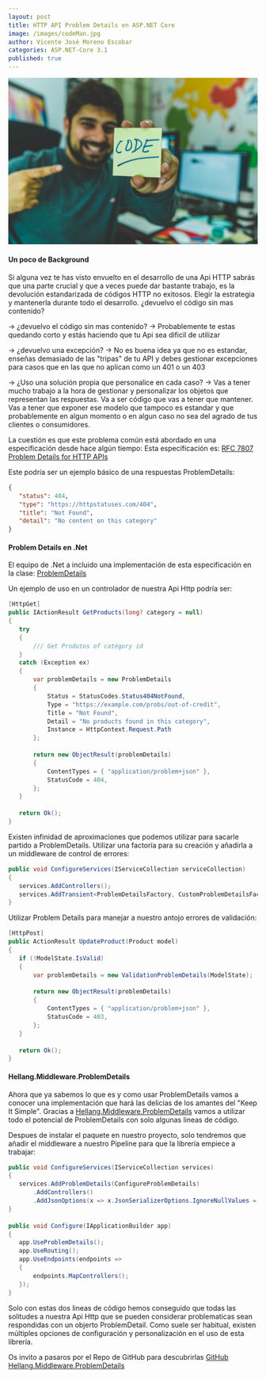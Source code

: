 ```yaml
---
layout: post
title: HTTP API Problem Details en ASP.NET Core
image: /images/codeMan.jpg
author: Vicente José Moreno Escobar
categories: ASP.NET-Core 3.1
published: true 
---
```

![code](/images/codeMan.jpg)

#### Un poco de Background ####

Si alguna vez te has visto envuelto en el desarrollo de una Api HTTP sabrás que una parte crucial y que a veces puede dar bastante trabajo, es la devolución estandarizada de códigos HTTP no exitosos. 
Elegir la estrategia y mantenerla durante todo el desarrollo. ¿devuelvo el código sin mas contenido?

 -> ¿devuelvo el código sin mas contenido?
 -> Probablemente te estas quedando corto y estás haciendo que tu Api sea dificil de utilizar

 -> ¿devuelvo una excepción?
 -> No es buena idea ya que no es estandar, enseñas demasiado de las "tripas" de tu API y debes gestionar excepciones para casos que en las que no aplican como un 401 o un 403

 -> ¿Uso una solución propia que personalice en cada caso?
 -> Vas  a tener mucho trabajo a la hora de gestionar y personalizar los objetos que representan las respuestas. Va a ser código que vas a tener que mantener. Vas a tener que exponer ese modelo que tampoco es estandar y que probablemente en algun momento o en algun caso no sea del agrado de tus clientes o consumidores. 

 La cuestión es que este problema común está abordado en una especificación desde hace algún tiempo:
 Esta especificación es: [RFC 7807 Problem Details for HTTP APIs ](https://tools.ietf.org/html/rfc7807)

 Este podría ser un ejemplo básico de una respuestas ProblemDetails:
 ```json
{
    "status": 404,
    "type": "https://httpstatuses.com/404",
    "title": "Not Found",
    "detail": "No content on this category"
}
```

#### Problem Details en .Net ####

El equipo de .Net a incluido una implementación de esta especificación en la clase: [ProblemDetails](https://docs.microsoft.com/en-us/dotnet/api/microsoft.aspnetcore.mvc.problemdetails?view=aspnetcore-2.2)

Un ejemplo de uso en un controlador de nuestra Api Http podría ser:
 ```c#
 [HttpGet]
public IActionResult GetProducts(long? category = null)
{
    try
    {
        /// Get Produtos of catégory id
    }
    catch (Exception ex)
    {
        var problemDetails = new ProblemDetails
        {
            Status = StatusCodes.Status404NotFound,
            Type = "https://example.com/probs/out-of-credit",
            Title = "Not Found",
            Detail = "No products found in this category",
            Instance = HttpContext.Request.Path
        };

        return new ObjectResult(problemDetails)
        {
            ContentTypes = { "application/problem+json" },
            StatusCode = 404,
        };
    }

    return Ok();
}
```

Existen infinidad de aproximaciones que podemos utilizar para sacarle partido a ProblemDetails. Utilizar una factoría para su creación y añadirla a un middleware de control de errores:

 ```c#
 public void ConfigureServices(IServiceCollection serviceCollection)
{
    services.AddControllers();
    services.AddTransient<ProblemDetailsFactory, CustomProblemDetailsFactory>();
}
 ```

 Utilizar Problem Details para manejar a nuestro antojo errores de validación:

 ```c#
 [HttpPost]
public ActionResult UpdateProduct(Product model)
{
    if (!ModelState.IsValid)
    {
        var problemDetails = new ValidationProblemDetails(ModelState);

        return new ObjectResult(problemDetails)
        {
            ContentTypes = { "application/problem+json" },
            StatusCode = 403,
        };
    }

    return Ok();
}
 ```

 
#### Hellang.Middleware.ProblemDetails ####

Ahora que ya sabemos lo que es y como usar ProblemDetails vamos a conocer una implementación que hará las delicias de los amantes del "Keep It Simple".
Gracias a [Hellang.Middleware.ProblemDetails](https://www.nuget.org/packages/Hellang.Middleware.ProblemDetails) vamos a utilizar todo el potencial de ProblemDetails con solo algunas lineas de código.

Despues de instalar el paquete en nuestro proyecto, solo tendremos que añadir el middleware a nuestro Pipeline para que la librería empiece a trabajar:
 
 ```c#
public void ConfigureServices(IServiceCollection services)
{
    services.AddProblemDetails(ConfigureProblemDetails)
        .AddControllers()
        .AddJsonOptions(x => x.JsonSerializerOptions.IgnoreNullValues = true);
}

 public void Configure(IApplicationBuilder app)
{
    app.UseProblemDetails();
    app.UseRouting();
    app.UseEndpoints(endpoints =>
    {
        endpoints.MapControllers();
    });
}

```
Solo con estas dos lineas de código hemos conseguido que todas las solitudes a nuestra Api Http que se pueden considerar problematicas sean respondidas con un objerto ProblemDetail. 
Como suele ser habitual, existen múltiples opciones de configuración y personalización en el uso de esta librería. 

Os invito a pasaros por el Repo de GitHub para descubrirlas [GitHub Hellang.Middleware.ProblemDetails](https://github.com/khellang/Middleware) 



